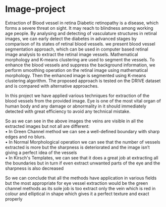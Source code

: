 # Image-project
Extraction of Blood vessel in retina
Diabetic retinopathy is a disease, which forms a severe threat on sight. It may reach to blindness among working age people.
By analysing and detecting of vasculature structures in retinal images, we can early detect the diabetes in advanced stages by comparison of its states of retinal blood vessels.
we present blood vessel segmentation approach, which can be used in computer based retinal image analysis to extract the retinal image vessels.
Mathematical morphology and K-means clustering are used to segment the vessels.
To enhance the blood vessels and suppress the background information, we perform smoothing operation on the retinal image using mathematical morphology. 
Then the enhanced image is segmented using K-means clustering algorithm.
The proposed approach is tested on the DRIVE dataset and is compared with alternative approaches.  
  
  

In this project we have applied various techniques for extraction of the blood vessels from the provided image. Eye is one of the most vital organ of human body and any damage or abnormality in it should immediately detected with great efficiency to avoid any technical mistake.  
 	 
So as we can see in the above images the veins are visible in all the extracted images but not all are different:   
•	In Green Channel method we can see a well-defined boundary with sharp edges and no blurs.   
•	In Normal Morphological operation we can see that the number of vessels extracted is more but the sharpness is deteriorated and the image isn’t giving a perfect idea of the vessels   
•	In Kirsch's Templates, we can see that it does a great job at extracting all the boundaries but in turn if even extract unwanted parts of the eye and the sharpness is also decreased  
  
So we can conclude that all the methods have application in various fields but the most appropriate for eye vessel extraction would be the green channel methods as its sole job is too extract only the vein which is red in colour and elliptical in shape which gives it a perfect texture and exact properly  
